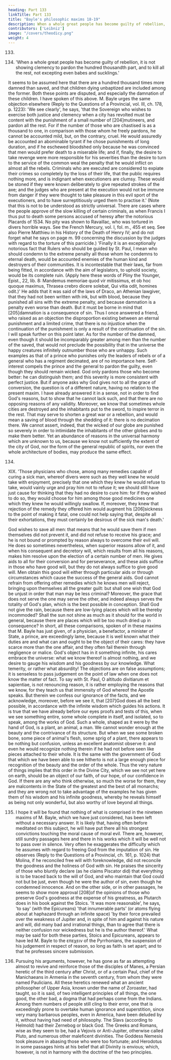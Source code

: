```yaml
---
heading: Part 133
linkTitle: Part 133
title: "Bayle's philosophic maxims 18-19"
description: When a whole great people has become guilty of rebellion, it is not showing clemency to pardon the hundred thousandth part
contributors: ['Leibniz']
image: "/covers/theodicy.png"
weight: 4
---
```



133. 

18. 'When a whole great people has become guilty of rebellion, it is not showing clemency to pardon the hundred thousandth part, and to kill all the rest, not excepting even babes and sucklings.'

It seems to be assumed here that there are a hundred thousand times more damned than saved, and that children dying unbaptized are included among the former. Both these points are disputed, and especially the damnation of these children. I have spoken of this above. M. Bayle urges the same objection elsewhere (Reply to the Questions of a Provincial, vol. III, ch. 178, p. 1223): 'We see clearly', he says, 'that the Sovereign who wishes to exercise both justice and clemency when a city has revolted must be content with the punishment of a small number of [204]mutineers, and pardon all the rest. For if the number of those who are chastised is as a thousand to one, in comparison with those whom he freely pardons, he cannot be accounted mild, but, on the contrary, cruel. He would assuredly be accounted an abominable tyrant if he chose punishments of long duration, and if he eschewed bloodshed only because he was convinced that men would prefer death to a miserable life; and if, finally, the desire to take revenge were more responsible for his severities than the desire to turn to the service of the common weal the penalty that he would inflict on almost all the rebels. Criminals who are executed are considered to expiate their crimes so completely by the loss of their life, that the public requires nothing more, and is indignant when executioners are clumsy. These would be stoned if they were known deliberately to give repeated strokes of the axe; and the judges who are present at the execution would not be immune from danger if they were thought to take pleasure in this evil sport of the executioners, and to have surreptitiously urged them to practise it.' (Note that this is not to be understood as strictly universal. There are cases where the people approve of the slow killing of certain criminals, as when Francis I thus put to death some persons accused of heresy after the notorious Placards of 1534. No pity was shown to Ravaillac, who was tortured in divers horrible ways. See the French Mercury, vol. I, fol. m., 455 et seq. See also Pierre Matthieu in his History of the Death of Henry IV; and do not forget what he says on page m. 99 concerning the discussion by the judges with regard to the torture of this parricide.) 'Finally it is an exceptionally notorious fact that Rulers who should be guided by St. Paul, I mean who should condemn to the extreme penalty all those whom he condemns to eternal death, would be accounted enemies of the human kind and destroyers of their communities. It is incontestable that their laws, far from being fitted, in accordance with the aim of legislators, to uphold society, would be its complete ruin. (Apply here these words of Pliny the Younger, Epist., 22, lib. 8: Mandemus memoriae quod vir mitissimus, et ob hoc quoque maximus, Thrasea crebro dicere solebat, Qui vitia odit, homines odit.)' He adds that it was said of the laws of Draco, an Athenian lawgiver, that they had not been written with ink, but with blood, because they punished all sins with the extreme penalty, and because damnation is a penalty even worse than death. But it must be borne in mind that [205]damnation is a consequence of sin. Thus I once answered a friend, who raised as an objection the disproportion existing between an eternal punishment and a limited crime, that there is no injustice when the continuation of the punishment is only a result of the continuation of the sin. I will speak further on this point later. As for the number of the damned, even though it should be incomparably greater among men than the number of the saved, that would not preclude the possibility that in the universe the happy creatures infinitely outnumber those who are unhappy. Such examples as that of a prince who punishes only the leaders of rebels or of a general who has a regiment decimated, are of no importance here. Self-interest compels the prince and the general to pardon the guilty, even though they should remain wicked. God only pardons those who become better: he can distinguish them; and this severity is more consistent with perfect justice. But if anyone asks why God gives not to all the grace of conversion, the question is of a different nature, having no relation to the present maxim. I have already answered it in a sense, not in order to find God's reasons, but to show that he cannot lack such, and that there are no opposing reasons of any validity. Moreover, we know that sometimes whole cities are destroyed and the inhabitants put to the sword, to inspire terror in the rest. That may serve to shorten a great war or a rebellion, and would mean a saving of blood through the shedding of it: there is no decimation there. We cannot assert, indeed, that the wicked of our globe are punished so severely in order to intimidate the inhabitants of the other globes and to make them better. Yet an abundance of reasons in the universal harmony which are unknown to us, because we know not sufficiently the extent of the city of God, nor the form of the general republic of spirits, nor even the whole architecture of bodies, may produce the same effect.

134. 

XIX. 'Those physicians who chose, among many remedies capable of curing a sick man, whereof divers were such as they well knew he would take with enjoyment, precisely that one which they knew he would refuse to take, would vainly urge and pray him not to refuse it; we should still have just cause for thinking that they had no desire to cure him: for if they wished to do so, they would choose for him among those good medicines one which they knew he would willingly swallow. If, moreover, they knew that rejection of the remedy they offered him would augment his [206]sickness to the point of making it fatal, one could not help saying that, despite all their exhortations, they must certainly be desirous of the sick man's death.'

God wishes to save all men: that means that he would save them if men themselves did not prevent it, and did not refuse to receive his grace; and he is not bound or prompted by reason always to overcome their evil will. He does so sometimes nevertheless, when superior reasons allow of it, and when his consequent and decretory will, which results from all his reasons, makes him resolve upon the election of a certain number of men. He gives aids to all for their conversion and for perseverance, and these aids suffice in those who have good will, but they do not always suffice to give good will. Men obtain this good will either through particular aids or through circumstances which cause the success of the general aids. God cannot refrain from offering other remedies which he knows men will reject, bringing upon themselves all the greater guilt: but shall one wish that God be unjust in order that man may be less criminal? Moreover, the grace that does not serve the one may serve the other, and indeed always serves the totality of God's plan, which is the best possible in conception. Shall God not give the rain, because there are low-lying places which will be thereby incommoded? Shall the sun not shine as much as it should for the world in general, because there are places which will be too much dried up in consequence? In short, all these comparisons, spoken of in these maxims that M. Bayle has just given, of a physician, a benefactor, a minister of State, a prince, are exceedingly lame, because it is well known what their duties are and what can and ought to be the object of their cares: they have scarce more than the one affair, and they often fail therein through negligence or malice. God's object has in it something infinite, his cares embrace the universe: what we know thereof is almost nothing, and we desire to gauge his wisdom and his goodness by our knowledge. What temerity, or rather what absurdity! The objections are on false assumptions; it is senseless to pass judgement on the point of law when one does not know the matter of fact. To say with St. Paul, O altitudo divitiarum et sapientiae, is not renouncing reason, it is rather employing the reasons that we know, for they teach us that immensity of God whereof the Apostle speaks. But therein we confess our ignorance of the facts, and we acknowledge, moreover, before we see it, that [207]God does all the best possible, in accordance with the infinite wisdom which guides his actions. It is true that we have already before our eyes proofs and tests of this, when we see something entire, some whole complete in itself, and isolated, so to speak, among the works of God. Such a whole, shaped as it were by the hand of God, is a plant, an animal, a man. We cannot wonder enough at the beauty and the contrivance of its structure. But when we see some broken bone, some piece of animal's flesh, some sprig of a plant, there appears to be nothing but confusion, unless an excellent anatomist observe it: and even he would recognize nothing therein if he had not before seen like pieces attached to their whole. It is the same with the government of God: that which we have been able to see hitherto is not a large enough piece for recognition of the beauty and the order of the whole. Thus the very nature of things implies that this order in the Divine City, which we see not yet here on earth, should be an object of our faith, of our hope, of our confidence in God. If there are any who think otherwise, so much the worse for them, they are malcontents in the State of the greatest and the best of all monarchs; and they are wrong not to take advantage of the examples he has given them of his wisdom and his infinite goodness, whereby he reveals himself as being not only wonderful, but also worthy of love beyond all things.

135. I hope it will be found that nothing of what is comprised in the nineteen maxims of M. Bayle, which we have just considered, has been left without a necessary answer. It is likely that, having often before meditated on this subject, he will have put there all his strongest convictions touching the moral cause of moral evil. There are, however, still sundry passages here and there in his works which it will be well not to pass over in silence. Very often he exaggerates the difficulty which he assumes with regard to freeing God from the imputation of sin. He observes (Reply to the Questions of a Provincial, ch. 161, p. 1024) that Molina, if he reconciled free will with foreknowledge, did not reconcile the goodness and the holiness of God with sin. He praises the sincerity of those who bluntly declare (as he claims Piscator did) that everything is to be traced back to the will of God, and who maintain that God could not but be just, even though he were the author of sin, even though he condemned innocence. And on the other side, or in other passages, he seems to show more approval [208]of the opinions of those who preserve God's goodness at the expense of his greatness, as Plutarch does in his book against the Stoics. 'It was more reasonable', he says, 'to say' (with the Epicureans) 'that innumerable parts' (or atoms flying about at haphazard through an infinite space) 'by their force prevailed over the weakness of Jupiter and, in spite of him and against his nature and will, did many bad and irrational things, than to agree that there is neither confusion nor wickedness but he is the author thereof.' What may be said for both these parties, Stoics and Epicureans, appears to have led M. Bayle to the επεχειν of the Pyrrhonians, the suspension of his judgement in respect of reason, so long as faith is set apart; and to that he professes sincere submission.

136. Pursuing his arguments, however, he has gone as far as attempting almost to revive and reinforce those of the disciples of Manes, a Persian heretic of the third century after Christ, or of a certain Paul, chief of the Manichaeans in Armenia in the seventh century, from whom they were named Paulicians. All these heretics renewed what an ancient philosopher of Upper Asia, known under the name of Zoroaster, had taught, so it is said, of two intelligent principles of all things, the one good, the other bad, a dogma that had perhaps come from the Indians. Among them numbers of people still cling to their error, one that is exceedingly prone to overtake human ignorance and superstition, since very many barbarous peoples, even in America, have been deluded by it, without having had need of philosophy. The Slavs (according to Helmold) had their Zernebog or black God. The Greeks and Romans, wise as they seem to be, had a Vejovis or Anti-Jupiter, otherwise called Pluto, and numerous other maleficent divinities. The Goddess Nemesis took pleasure in abasing those who were too fortunate; and Herodotus in some passages hints at his belief that all Divinity is envious; which, however, is not in harmony with the doctrine of the two principles.
